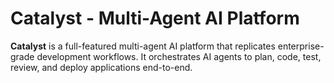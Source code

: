 # Catalyst - Multi-Agent AI Platform

**Catalyst** is a full-featured multi-agent AI platform that replicates enterprise-grade development workflows. It orchestrates AI agents to plan, code, test, review, and deploy applications end-to-end.
